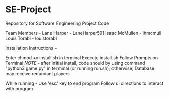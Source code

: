 # SE-Project
Repository for Software Engineering Project Code

Team Members - 
  Lane Harper - LaneHarper591
  Isaac McMullen - ihmcmull
  Louis Torabi - louistorabi

  Installation Instructions - 

Enter chmod +x install.sh in terminal
Execute install.sh
Follow Prompts on Terminal
*NOTE* - after initial install, code should by using command "python3 game.py" in terminal (or running run.sh); otherwise, Database may receive redundant players 

While running - 
Use 'esc' key to end program
Follow ui directions to interact with program
